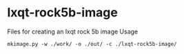 # lxqt-rock5b-image
Files for creating an lxqt rock 5b image
Usage
```
mkimage.py -w ./work/ -o ./out/ -c ./lxqt-rock5b-image/

```
